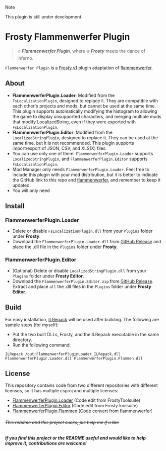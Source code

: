 > [!NOTE]
> This plugin is still under development.  
  
  
# Frosty Flammenwerfer Plugin
> 🔥 ***Flammenwerfer Plugin***, where ❄️ ***Frosty*** meets the dance of inferno.

`Flammenwerfer Plugin` is a [Frosty v1](https://github.com/CadeEvs/FrostyToolsuite) plugin adaptation of [flammenwerfer](https://github.com/BF1CHS/flammenwerfer/).

## About
- **FlammenwerferPlugin.Loader**: Modified from the `FsLocalizationPlugin`, designed to replace it. They are compatible with each other's projects and mods, but cannot be used at the same time. This plugin supports automatically modifying the histogram to allowing the game to display unsupported characters, and merging multiple mods that modify LocalizedString, even if they were exported with `FsLocalizationPlugin`.
- **FlammenwerferPlugin.Editor**: Modified from the `LocalizedStringPlugin`, designed to replace it. They can be used at the same time, but it is not recommended. This plugin supports import/export of JSON, CSV, and XLS(X) files.
- You can use only one of them. `FlammenwerferPlugin.Loader` supports `LocalizedStringPlugin`, and `FlammenwerferPlugin.Editor` supports `FsLocalizationPlugin`.
- Mod Manager only needs `FlammenwerferPlugin.Loader`. Feel free to include this plugin with your mod distribution, but it is better to indicate the GitHub link to this repo and [flammenwerfer](https://github.com/BF1CHS/flammenwerfer/), and remember to keep it updated.
- You will only need

## Install
### FlammenwerferPlugin.Loader
- Delete or disable `FsLocalizationPlugin.dll` from your `Plugins` folder under **Frosty**.
- Download the `FlammenwerferPlugin.Loader.dll` from [GitHub Release](https://github.com/shoushou1106/FrostyFlammenwerferPlugin/releases) and place the .dll file in the `Plugins` folder under **Frosty**.
### FlammenwerferPlugin.Editor
- (Optional) Delete or disable `LocalizedStringPlugin.dll` from your `Plugins` folder under **Frosty Editor**.
- Download the `FlammenwerferPlugin.Editor.zip` from [GitHub Release](https://github.com/shoushou1106/FrostyFlammenwerferPlugin/releases). Extract and place `all` the .dll files in the `Plugins` folder under **Frosty Editor**.

## Build
For easy installation, [ILRepack](https://github.com/gluck/il-repack) will be used after building. The following are sample steps (for myself):
- Put the two built DLLs, Frosty, and the ILRepack executable in the same directory.
- Run the following command:
```shell
ILRepack /out:FlammenwerferPluginLoader_ILRepack.dll FlammenwerferPlugin.Loader.dll FlammenwerferPlugin.Flammen.dll
```

## License
This repository contains code from two different repositories with different licenses, so it has multiple csproj and multiple licenses:
- [FlammenwerferPlugin.Loader](/FlammenwerferPlugin.Loader/LICENSE.md) (Code edit from FrostyToolsuite)
- [FlammenwerferPlugin.Editor](/FlammenwerferPlugin.Editor/LICENSE.md) (Code edit from FrostyToolsuite)
- [FlammenwerferPlugin.Flammen](/FlammenwerferPlugin.Flammen/LICENSE) (Code convert from flammenwerfer)

###### ~~This readme and this project sucks, plz help me if u like~~
##### If you find this project or the README useful and would like to help improve it, contributions are welcome!
